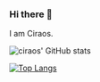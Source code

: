 ### Hi there 👋

I am Ciraos.

<!--
**ciraos/ciraos** is a ✨ _special_ ✨ repository because its `README.md` (this file) appears on your GitHub profile.

Here are some ideas to get you started:

- 🔭 I’m currently working on ...
- 🌱 I’m currently learning ...
- 👯 I’m looking to collaborate on ...
- 🤔 I’m looking for help with ...
- 💬 Ask me about ...
- 📫 How to reach me: ...
- 😄 Pronouns: ...
- ⚡ Fun fact: ...
-->

![ciraos' GitHub stats](https://ciraos-github-readme-stats.vercel.app/api?username=ciraos&show_icons=true)

[![Top Langs](https://ciraos-github-readme-stats.vercel.app/api/top-langs/?username=ciraos)](https://github.com/anuraghazra/github-readme-stats)
